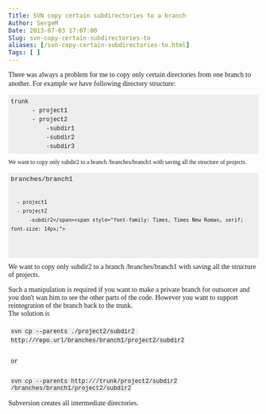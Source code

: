 ```yaml
---
Title: SVN copy certain subdirectories to a branch 
Author: SergeM
Date: 2013-07-03 17:07:00
Slug: svn-copy-certain-subdirectories-to
aliases: [/svn-copy-certain-subdirectories-to.html]
Tags: [ ]
---
```




<span style="font-family: Times, Times New Roman, serif;">There was always a problem for me to copy only certain directories from one branch to another.</span>
<span style="font-family: Times, Times New Roman, serif;">For example we have following directory structure:</span>
<pre style="background-color: #eeeeee; border: 0px; line-height: 18px; margin-bottom: 10px; max-height: 600px; overflow: auto; padding: 5px; vertical-align: baseline; width: auto;"><code style="border: 0px; margin: 0px; padding: 0px; vertical-align: baseline;"><span style="font-family: Courier New, Courier, monospace;">trunk
      - project1
      - project2
          -subdir1
          -subdir2
          -subdir3        </span></code></pre><div style="text-align: left;"><code style="border: 0px; margin: 0px; padding: 0px; vertical-align: baseline;"><span style="font-family: Times, Times New Roman, serif;">We want to copy only subdir2 to a branch /branches/branch1 with saving all the structure of projects.</span></code></div><div style="text-align: left;"><span style="font-family: Times, Times New Roman, serif;"><code style="border: 0px; margin: 0px; padding: 0px; vertical-align: baseline;"></code></span></div><pre style="background-color: #eeeeee; border: 0px; line-height: 18px; margin-bottom: 10px; max-height: 600px; overflow: auto; padding: 5px; vertical-align: baseline; width: auto;"><code style="border: 0px; margin: 0px; padding: 0px; vertical-align: baseline;"><span style="font-family: Courier New, Courier, monospace;"><span style="font-size: small; line-height: normal; white-space: normal;">branches/branch1</span>
      - project1
      - project2
          -subdir2</span><span style="font-family: Times, Times New Roman, serif; font-size: 14px;">
</span></code></pre><span style="font-family: Times, Times New Roman, serif;">We want to copy only subdir2 to a branch /branches/branch1 with saving all the structure of projects.</span>
<div><span style="font-family: Times, Times New Roman, serif;">Such a manipulation is required if you want to make a private branch for outsorcer and you don't wan him to see the other parts of the code. However you want to support reintegration of the branch back to the trunk.</span></div><div><span style="font-family: Times, Times New Roman, serif;">
</span></div><div><span style="font-family: Times, Times New Roman, serif;">The solution is&nbsp;</span></div><div><pre style="border: 0px; margin-bottom: 10px; max-height: 600px; overflow: auto; padding: 5px; vertical-align: baseline; width: auto;"><code><span style="background-color: #eeeeee; font-family: Courier New, Courier, monospace; line-height: 18px;">svn cp --parents ./project2/subdir2 http://repo.url/branches/branch1/project2/subdir2</span></code></pre><pre style="border: 0px; margin-bottom: 10px; max-height: 600px; overflow: auto; padding: 5px; vertical-align: baseline; width: auto;"><code><span style="background-color: #eeeeee; font-family: Courier New, Courier, monospace; line-height: 18px;">or</span></code></pre><pre style="border: 0px; margin-bottom: 10px; max-height: 600px; overflow: auto; padding: 5px; vertical-align: baseline; width: auto;"><code><span style="background-color: #eeeeee; font-family: Courier New, Courier, monospace;"><span style="color: #222222; white-space: normal;">svn cp --parents http://<svn_path>/trunk/project2</span><span style="color: #222222; white-space: normal;">/subdir2 <working copy path>/branches/branch1/project2/subdir2</span></span></code></pre><span style="font-family: Times, Times New Roman, serif;">Subversion creates all intermediate directories.</span></div>
